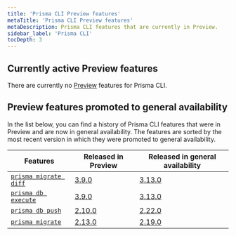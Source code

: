 ```yaml
---
title: 'Prisma CLI Preview features'
metaTitle: 'Prisma CLI Preview features'
metaDescription: Prisma CLI features that are currently in Preview.
sidebar_label: 'Prisma CLI'
tocDepth: 3
---
```


## Currently active Preview features

There are currently no [Preview](/orm/more/releases#preview) features for Prisma CLI.

## Preview features promoted to general availability

In the list below, you can find a history of Prisma CLI features that were in Preview and are now in general availability. The features are sorted by the most recent version in which they were promoted to general availability.

| Features                                                                                                                                | Released in Preview                                            | Released in general availability                               |
| --------------------------------------------------------------------------------------------------------------------------------------- | -------------------------------------------------------------- | -------------------------------------------------------------- |
| [`prisma migrate diff`](/orm/prisma-migrate/workflows/patching-and-hotfixing#fixing-failed-migrations-with-migrate-diff-and-db-execute) | [3.9.0](https://github.com/prisma/prisma/releases/tag/3.9.0)   | [3.13.0](https://github.com/prisma/prisma/releases/tag/3.13.0) |
| [`prisma db execute`](/orm/prisma-migrate/workflows/patching-and-hotfixing#fixing-failed-migrations-with-migrate-diff-and-db-execute)   | [3.9.0](https://github.com/prisma/prisma/releases/tag/3.9.0)   | [3.13.0](https://github.com/prisma/prisma/releases/tag/3.13.0) |
| [`prisma db push`](/orm/prisma-migrate/workflows/prototyping-your-schema)                                                               | [2.10.0](https://github.com/prisma/prisma/releases/tag/2.10.0) | [2.22.0](https://github.com/prisma/prisma/releases/tag/2.22.0) |
| [`prisma migrate`](/orm/prisma-migrate)                                                                                                 | [2.13.0](https://github.com/prisma/prisma/releases/tag/2.13.0) | [2.19.0](https://github.com/prisma/prisma/releases/tag/2.19.0) |